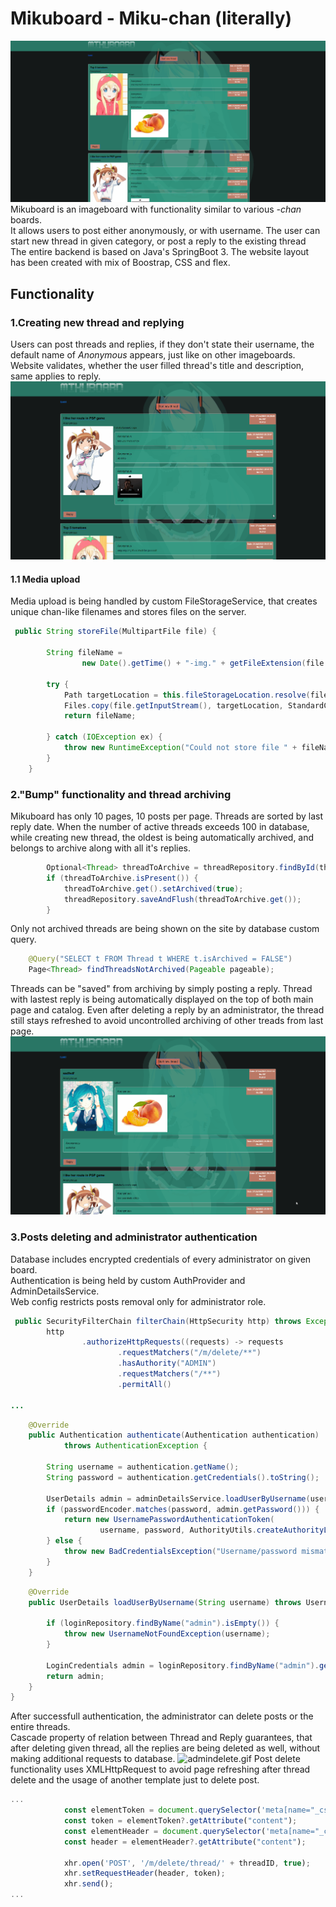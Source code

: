 # Mikuboard - Miku-chan (literally)
![img.png](img.png)
Mikuboard is an imageboard with functionality similar to various  _-chan_ boards. \
It allows users to post either anonymously, or with username.
The user can start new thread in given category, or post a reply to the existing thread \
The entire backend is based on Java's SpringBoot 3. The website layout has been created with 
mix of Boostrap, CSS and flex.
## Functionality 
### 1.Creating new thread and replying
Users can post threads and replies, if they don't state their username, the default name of 
_Anonymous_ appears, just like on other imageboards. Website validates, whether the user filled thread's 
title and description, same applies to reply.
![threadandreply.gif](threadandreply.gif)
#### 1.1 Media upload
Media upload is being handled by custom FileStorageService, that creates unique chan-like 
filenames and stores files on the server. 
```java
 public String storeFile(MultipartFile file) {

        String fileName =
                new Date().getTime() + "-img." + getFileExtension(file.getOriginalFilename());

        try {
            Path targetLocation = this.fileStorageLocation.resolve(fileName);
            Files.copy(file.getInputStream(), targetLocation, StandardCopyOption.REPLACE_EXISTING);
            return fileName;

        } catch (IOException ex) {
            throw new RuntimeException("Could not store file " + fileName + ". Please try again!", ex);
        }
    }
```

### 2."Bump" functionality and thread archiving
Mikuboard has only 10 pages, 10 posts per page. Threads are sorted by last reply date. When
the number of active threads exceeds 100 in database, while creating new thread, the oldest is 
being automatically archived, and belongs to archive along with all it's replies.
```java
        Optional<Thread> threadToArchive = threadRepository.findById(thread.getId() - 101);
        if (threadToArchive.isPresent()) {
            threadToArchive.get().setArchived(true);
            threadRepository.saveAndFlush(threadToArchive.get());
        }
```
Only not archived threads are being shown on the site by database custom query.
```java
    @Query("SELECT t FROM Thread t WHERE t.isArchived = FALSE")
    Page<Thread> findThreadsNotArchived(Pageable pageable);
```
Threads can be "saved" from archiving by simply posting a reply. Thread with lastest reply 
is being automatically displayed on the top of both main page and catalog. 
Even after deleting a reply by an administrator, the thread still stays refreshed to avoid uncontrolled
archiving of other treads from last page. 
![bump.gif](bump.gif)
### 3.Posts deleting and administrator authentication
Database includes encrypted credentials of every administrator on given board. \
Authentication is being held by custom AuthProvider and AdminDetailsService. \
Web config restricts posts removal only for administrator role.
```java
 public SecurityFilterChain filterChain(HttpSecurity http) throws Exception {
        http
                .authorizeHttpRequests((requests) -> requests
                        .requestMatchers("/m/delete/**")
                        .hasAuthority("ADMIN")
                        .requestMatchers("/**")
                        .permitAll()
        
...
```
```java
    @Override
    public Authentication authenticate(Authentication authentication)
            throws AuthenticationException {

        String username = authentication.getName();
        String password = authentication.getCredentials().toString();

        UserDetails admin = adminDetailsService.loadUserByUsername(username);
        if (passwordEncoder.matches(password, admin.getPassword())) {
            return new UsernamePasswordAuthenticationToken(
                    username, password, AuthorityUtils.createAuthorityList("ADMIN"));
        } else {
            throw new BadCredentialsException("Username/password mismatch");
        }
    }
```
```java
    @Override
    public UserDetails loadUserByUsername(String username) throws UsernameNotFoundException {

        if (loginRepository.findByName("admin").isEmpty()) {
            throw new UsernameNotFoundException(username);
        }

        LoginCredentials admin = loginRepository.findByName("admin").get();
        return admin;
    }
}
```
After successfull authentication, the administrator can delete posts or the entire threads. \
Cascade property of relation between Thread and Reply guarantees, that after deleting given thread, 
all the replies are being deleted as well, without making additional requests to database.
![admindelete.gif](admindelete.gif)
Post delete functionality uses XMLHttpRequest to avoid page refreshing after thread delete 
and the usage of another template just to delete post. 
```javascript
...
            const elementToken = document.querySelector('meta[name="_csrf"]');
            const token = elementToken?.getAttribute("content");
            const elementHeader = document.querySelector('meta[name="_csrf_header"]');
            const header = elementHeader?.getAttribute("content");

            xhr.open('POST', '/m/delete/thread/' + threadID, true);
            xhr.setRequestHeader(header, token);
            xhr.send();
...
```